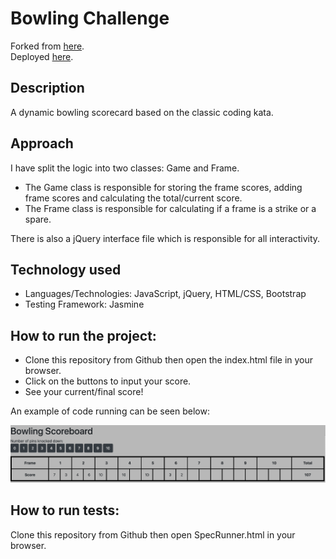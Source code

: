 
Bowling Challenge
=================

Forked from [here](https://github.com/makersacademy/bowling-challenge).<br />
Deployed [here](https://andrewhulme.github.io/bowling-challenge/).

## Description
A dynamic bowling scorecard based on the classic coding kata.

## Approach
I have split the logic into two classes: Game and Frame. 

- The Game class is responsible for storing the frame scores, adding frame scores and calculating the total/current score. 
- The Frame class is responsible for calculating if a frame is a strike or a spare. 

There is also a jQuery interface file which is responsible for all interactivity.

## Technology used
- Languages/Technologies: JavaScript, jQuery, HTML/CSS, Bootstrap
- Testing Framework: Jasmine

## How to run the project:
- Clone this repository from Github then open the index.html file in your browser.
- Click on the buttons to input your score.
- See your current/final score!

An example of code running can be seen below:

![BowlingExample](images/bowlingscorecardexample.png)



## How to run tests:
Clone this repository from Github then open SpecRunner.html in your browser.


